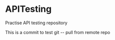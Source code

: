# APITesting
Practise API testing repository

This is a commit to test git -- pull from remote repo
